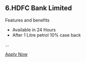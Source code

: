 <div class="card-box">
  <h2>6.HDFC Bank Limited</h2>
  <p>Features and benefits

* Available in 24 Hours 
* After 1 Litre petrol 10% case back

...</p>
  <a class="btn" href="your-affiliate-link" target="_blank">Apply Now</a>
</div>
